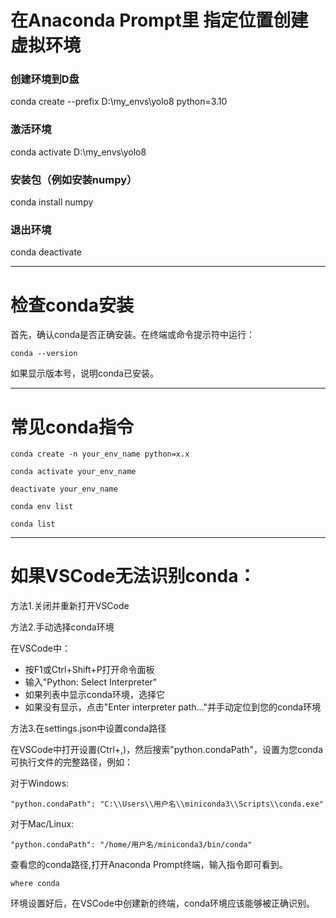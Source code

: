 # 在Anaconda Prompt里 指定位置创建虚拟环境

### 创建环境到D盘

conda create --prefix D:\my_envs\yolo8 python=3.10

### 激活环境

conda activate D:\my_envs\yolo8

### 安装包（例如安装numpy）

conda install numpy

### 退出环境

conda deactivate

---

# 检查conda安装

首先，确认conda是否正确安装。在终端或命令提示符中运行：
```
conda --version
```
如果显示版本号，说明conda已安装。

---

# 常见conda指令

```
conda create -n your_env_name python=x.x

conda activate your_env_name

deactivate your_env_name

conda env list

conda list

```

---

# 如果VSCode无法识别conda：

方法1.关闭并重新打开VSCode

方法2.手动选择conda环境

在VSCode中：

- 按F1或Ctrl+Shift+P打开命令面板
- 输入"Python: Select Interpreter"
- 如果列表中显示conda环境，选择它
- 如果没有显示，点击"Enter interpreter path..."并手动定位到您的conda环境

方法3.在settings.json中设置conda路径

在VSCode中打开设置(Ctrl+,)，然后搜索"python.condaPath"，设置为您conda可执行文件的完整路径，例如：

对于Windows:

```
"python.condaPath": "C:\\Users\\用户名\\miniconda3\\Scripts\\conda.exe"
```

对于Mac/Linux:

```
"python.condaPath": "/home/用户名/miniconda3/bin/conda"
```

查看您的conda路径,打开Anaconda Prompt终端，输入指令即可看到。

```
where conda
```

环境设置好后，在VSCode中创建新的终端，conda环境应该能够被正确识别。
